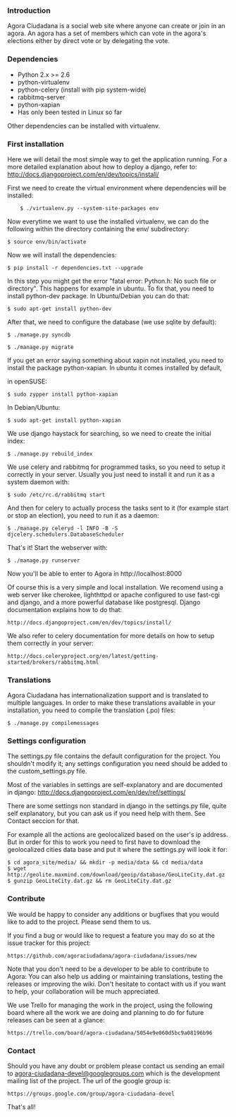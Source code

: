 ### Introduction

Agora Ciudadana is a social web site  where anyone can create or join in
an agora. An  agora has a set  of members which can vote  in the agora's
elections either by direct vote or by delegating the vote.


### Dependencies

* Python 2.x >= 2.6
* python-virtualenv
* python-celery (install with pip system-wide)
* rabbitmq-server
* python-xapian
* Has only been tested in Linux so far

Other dependencies can be installed with virtualenv.


### First installation

Here we will detail the most  simple way to get the application running.
For a more detailed explanation about  how to deploy a django, refer to:
http://docs.djangoproject.com/en/dev/topics/install/

First we need to create  the virtual environment where dependencies will
be installed:

```
    $ ./virtualenv.py --system-site-packages env
```

Now everytime  we want to  use the installed  virtualenv, we can  do the
following within the directory containing the env/ subdirectory:

    $ source env/bin/activate

Now we will install the dependencies:

    $ pip install -r dependencies.txt --upgrade

In this  step you might  get the error  "fatal error: Python.h:  No such
file or directory". This happens for example in ubuntu. To fix that, you
need to install python-dev package. In Ubuntu/Debian you can do that:

    $ sudo apt-get install python-dev

After that, we need to configure the database (we use sqlite by default):

    $ ./manage.py syncdb

    $ ./manage.py migrate

If you get an error saying something about xapin not installed, you need
to install  the package python-xapian.  In ubuntu it comes  installed by
default,

in openSUSE:

    $ sudo zypper install python-xapian

In Debian/Ubuntu:

    $ sudo apt-get install python-xapian

We use django  haystack for searching, so we need  to create the initial
index:

    $ ./manage.py rebuild_index

We use celery and rabbitmq for programmed tasks, so you need to setup it
correctly in your server. Usually you just need to install it and run it
as a system daemon with:

    $ sudo /etc/rc.d/rabbitmq start

And  then for  celery to  actually  process the  tasks sent  to it  (for
example start or stop an election), you need to run it as a daemon:

    $ ./manage.py celeryd -l INFO -B -S djcelery.schedulers.DatabaseScheduler

That's it! Start the webserver with:

    $ ./manage.py runserver

Now you'll be able to enter to Agora in http://localhost:8000

Of course  this is  a very  simple and  local installation.  We recomend
using a web server like cherokee, lighthttpd or apache configured to use
fast-cgi  and django,  and  a more  powerful  database like  postgresql.
Django documentation explains how to do that:

    http://docs.djangoproject.com/en/dev/topics/install/

We also refer  to celery documentation for more details  on how to setup
them correctly in your server:

    http://docs.celeryproject.org/en/latest/getting-started/brokers/rabbitmq.html


### Translations

Agora Ciudadana  has internationalization  support and is  translated to
multiple languages.  In order  to make  these translations  available in
your installation, you need to compile the translation (.po) files:

    $ ./manage.py compilemessages


### Settings configuration

The settings.py file contains the default configuration for the project.
You shouldn't modify  it; any settings configuration you  need should be
added to the custom_settings.py file.

Most  of  the  variables  in   settings  are  self-explanatory  and  are
documented in django: http://docs.djangoproject.com/en/dev/ref/settings/

There are some settings non standard  in django in the settings.py file,
quite self explanatory, but  you can ask us if you  need help with them.
See Contact seccion for that.

For example  all the  actions are  geolocalized based  on the  user's ip
address.  But in  order for  this  to work  you  need to  first have  to
download  the  geolocalized  cities  data  base and  put  it  where  the
settings.py will look it for:

    $ cd agora_site/media/ && mkdir -p media/data && cd media/data
    $ wget http://geolite.maxmind.com/download/geoip/database/GeoLiteCity.dat.gz
    $ gunzip GeoLiteCity.dat.gz && rm GeoLiteCity.dat.gz


### Contribute

We would be  happy to consider any additions or  bugfixes that you would
like to add to the project. Please send them to us.

If you find  a bug or would like  to request a feature you may  do so at
the issue tracker for this project:

    https://github.com/agoraciudadana/agora-ciudadana/issues/new

Note that you don't  need to be a developer to be  able to contribute to
Agora: You can also help  us adding or maintaining translations, testing
the releases or improving the wiki. Don't hesitate to contact with us if
you want to help, your collaboration will be much appreciated.

We use Trello for managing the  work in the project, using the following
board where  all the  work we are  doing and planning  to do  for future
releases can be seen at a glance:

    https://trello.com/board/agora-ciudadana/5054e9e060d5bc9a08196b96


### Contact

Should  you have  any  doubt or  problem please  contact  us sending  an
email to agora-ciudadana-devel@googlegroups.com which is the development
mailing list of the project. The url of the google group is:

    https://groups.google.com/group/agora-ciudadana-devel

That's all!
